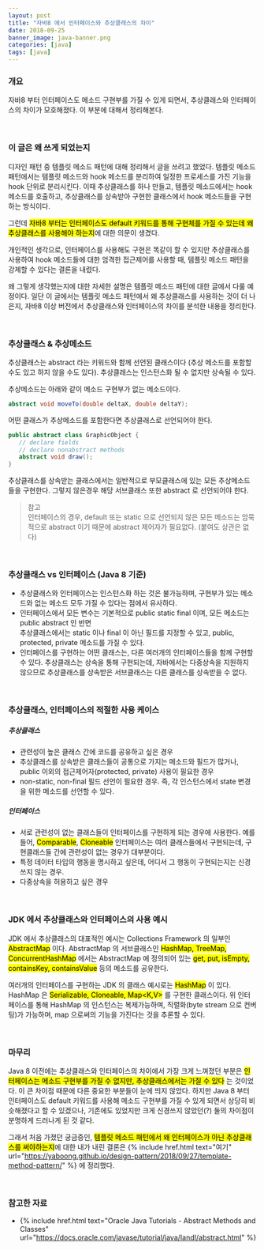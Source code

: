 ```yaml
---
layout: post
title: "자바8 에서 인터페이스와 추상클래스의 차이"
date: 2018-09-25
banner_image: java-banner.png
categories: [java]
tags: [java]
---
```


### 개요
자바8 부터 인터페이스도 메소드 구현부를 가질 수 있게 되면서, 추상클래스와 인터페이스의 차이가 모호해졌다. 이 부분에 대해서 정리해본다.
<!--more-->


<br/>

### 이 글은 왜 쓰게 되었는지

디자인 패턴 중 템플릿 메소드 패턴에 대해 정리해서 글을 쓰려고 했었다. 
템플릿 메소드 패턴에서는 템플릿 메소드와 hook 메소드를 분리하여 일정한 프로세스를 가진 기능을 hook 단위로 분리시킨다.
이때 추상클래스를 하나 만들고, 템플릿 메소드에서는 hook 메소드를 호출하고, 추상클래스를 상속받아 구현한 클래스에서 hook 메소드들을 구현하는 방식이다.  

그런데 <mark>자바8 부터는 인터페이스도 default 키워드를 통해 구현체를 가질 수 있는데 왜 추상클래스를 사용해야 하는지</mark>에 대한 의문이 생겼다.

개인적인 생각으로, 인터페이스를 사용해도 구현은 똑같이 할 수 있지만 추상클래스를 사용하여 hook 메소드들에 대한 엄격한 접근제어를 사용할 때, 
템플릿 메소드 패턴을 강제할 수 있다는 결론을 내렸다.

왜 그렇게 생각했는지에 대한 자세한 설명은 템플릿 메소드 패턴에 대한 글에서 다룰 예정이다.
일단 이 글에서는 템플릿 메소드 패턴에서 왜 추상클래스를 사용하는 것이 더 나은지, 자바8 이상 버전에서 추상클래스와 인터페이스의 차이를 분석한 내용을 정리한다.

<br/>

### 추상클래스 & 추상메소드

추상클래스는 abstract 라는 키워드와 함께 선언된 클래스이다 (추상 메소드를 포함할 수도 있고 하지 않을 수도 있다). 
추상클래스는 인스턴스화 될 수 없지만 상속될 수 있다. 

추상메소드는 아래와 같이 메소드 구현부가 없는 메소드이다.

```java
abstract void moveTo(double deltaX, double deltaY);
``` 

어떤 클래스가 추상메소드를 포함한다면 추상클래스로 선언되어야 한다.

```java
public abstract class GraphicObject {
   // declare fields
   // declare nonabstract methods
   abstract void draw();
}
```

추상클래스를 상속받는 클래스에서는 일반적으로 부모클래스에 있는 모든 추상메소드들을 구현한다. 그렇지 않은경우 해당 서브클래스 또한 abstract 로 선언되어야 한다.

> 참고 <br/>
인터페이스의 경우, default 또는 static 으로 선언되지 않은 모든 메소드는 암묵적으로 abstract 이기 때문에 abstract 제어자가 필요없다. (붙여도 상관은 없다)

<br/>


### 추상클래스 vs 인터페이스 (Java 8 기준)

* 추상클래스와 인터페이스는 인스턴스화 하는 것은 불가능하며, 구현부가 있는 메소드와 없는 메소드 모두 가질 수 있다는 점에서 유사하다. 
* 인터페이스에서 모든 변수는 기본적으로 public static final 이며, 모든 메소드는 public abstract 인 반면 <br/>
추상클래스에서는 static 이나 final 이 아닌 필드를 지정할 수 있고, public, protected, private 메소드를 가질 수 있다.
* 인터페이스를 구현하는 어떤 클래스는, 다른 여러개의 인터페이스들을 함께 구현할 수 있다.
추상클래스는 상속을 통해 구현되는데, 자바에서는 다중상속을 지원하지 않으므로 추상클래스를 상속받은 서브클래스는 다른 클래스를 상속받을 수 없다.

<br/>

### 추상클래스, 인터페이스의 적절한 사용 케이스
##### 추상클래스
* 관련성이 높은 클래스 간에 코드를 공유하고 싶은 경우
* 추상클래스를 상속받은 클래스들이 공통으로 가지는 메소드와 필드가 많거나, public 이외의 접근제어자(protected, private) 사용이 필요한 경우
* non-static, non-final 필드 선언이 필요한 경우. 즉, 각 인스턴스에서 state 변경을 위한 메소드를 선언할 수 있다.

##### 인터페이스
* 서로 관련성이 없는 클래스들이 인터페이스를 구현하게 되는 경우에 사용한다.
예를 들어, <mark>Comparable</mark>, <mark>Cloneable</mark> 인터페이스는 여러 클래스들에서 구현되는데, 구현클래스들 간에 관련성이 없는 경우가 대부분이다.
* 특정 데이터 타입의 행동을 명시하고 싶은데, 어디서 그 행동이 구현되는지는 신경쓰지 않는 경우.
* 다중상속을 허용하고 싶은 경우

<br/>


### JDK 에서 추상클래스와 인터페이스의 사용 예시

JDK 에서 추상클래스의 대표적인 예시는 Collections Framework 의 일부인 <mark>AbstractMap</mark> 이다. 
AbstractMap 의 서브클래스인 <mark>HashMap, TreeMap, ConcurrentHashMap</mark> 에서는
AbstractMap 에 정의되어 있는 <mark>get, put, isEmpty, containsKey, containsValue</mark> 등의 메소드를 공유한다.

여러개의 인터페이스를 구현하는 JDK 의 클래스 예시로는 <mark>HashMap</mark> 이 있다.
HashMap 은 <mark>Serializable, Cloneable, Map&lt;K,V&gt;</mark> 를 구현한 클래스이다.
위 인터페이스를 통해 HashMap 의 인스턴스는 복제가능하며, 직렬화(byte stream 으로 컨버팅)가 가능하며, map 으로써의 기능을 가진다는 것을 추론할 수 있다.


<br/>

### 마무리
Java 8 이전에는 추상클래스와 인터페이스의 차이에서 가장 크게 느껴졌던 부분은 <mark>인터페이스는 메소드 구현부를 가질 수 없지만, 
추상클래스에서는 가질 수 있다</mark> 는 것이었다.
이 큰 차이점 때문에 다른 중요한 부분들이 눈에 띄지 않았다.
하지만 Java 8 부터 인터페이스도 default 키워드를 사용해 메소드 구현부를 가질 수 있게 되면서 상당히 비슷해졌다고 할 수 있겠으나,
기존에도 있었지만 크게 신경쓰지 않았던(?) 둘의 차이점이 분명하게 드러나게 된 것 같다.

그래서 처음 가졌던 궁금증인, <mark>템플릿 메소드 패턴에서 왜 인터페이스가 아닌 추상클래스를 써야하는지</mark>에 대한 내가 내린 결론은
{% include href.html text="여기" url="https://yaboong.github.io/design-pattern/2018/09/27/template-method-pattern/" %} 에 정리했다.


<br/>

### 참고한 자료
* {% include href.html text="Oracle Java Tutorials - Abstract Methods and Classes" url="https://docs.oracle.com/javase/tutorial/java/IandI/abstract.html" %}